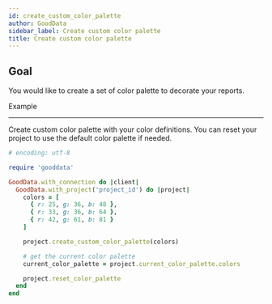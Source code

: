 ```yaml
---
id: create_custom_color_palette
author: GoodData
sidebar_label: Create custom color palette
title: Create custom color palette
---
```


Goal
-------

You would like to create a set of color palette to decorate your
reports.

Example

--------

Create custom color palette with your color definitions. You can reset
your project to use the default color palette if needed.


```ruby
# encoding: utf-8

require 'gooddata'

GoodData.with_connection do |client|
  GoodData.with_project('project_id') do |project|
    colors = [
      { r: 25, g: 36, b: 48 },
      { r: 33, g: 36, b: 64 },
      { r: 42, g: 61, b: 81 }
    ]

    project.create_custom_color_palette(colors)

    # get the current color palette
    current_color_palette = project.current_color_palette.colors

    project.reset_color_palette
  end
end
```
